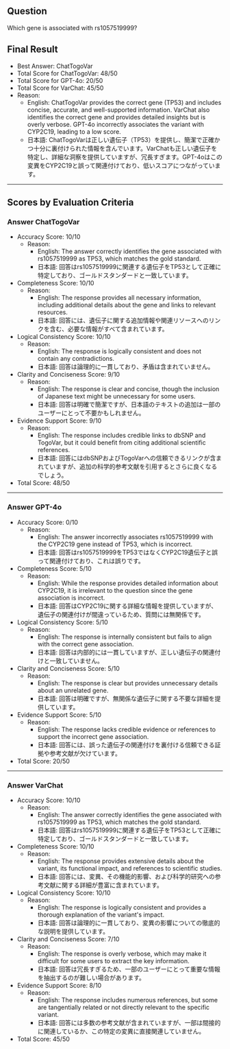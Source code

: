 ## Question

Which gene is associated with rs1057519999?

## Final Result

- Best Answer: ChatTogoVar
- Total Score for ChatTogoVar: 48/50
- Total Score for GPT-4o: 20/50
- Total Score for VarChat: 45/50
- Reason:
  - English: ChatTogoVar provides the correct gene (TP53) and includes concise, accurate, and well-supported information. VarChat also identifies the correct gene and provides detailed insights but is overly verbose. GPT-4o incorrectly associates the variant with CYP2C19, leading to a low score.
  - 日本語: ChatTogoVarは正しい遺伝子（TP53）を提供し、簡潔で正確かつ十分に裏付けられた情報を含んでいます。VarChatも正しい遺伝子を特定し、詳細な洞察を提供していますが、冗長すぎます。GPT-4oはこの変異をCYP2C19と誤って関連付けており、低いスコアにつながっています。

---

## Scores by Evaluation Criteria

### Answer ChatTogoVar
- Accuracy Score: 10/10
  - Reason: 
    - English: The answer correctly identifies the gene associated with rs1057519999 as TP53, which matches the gold standard.
    - 日本語: 回答はrs1057519999に関連する遺伝子をTP53として正確に特定しており、ゴールドスタンダードと一致しています。
- Completeness Score: 10/10
  - Reason: 
    - English: The response provides all necessary information, including additional details about the gene and links to relevant resources.
    - 日本語: 回答には、遺伝子に関する追加情報や関連リソースへのリンクを含む、必要な情報がすべて含まれています。
- Logical Consistency Score: 10/10
  - Reason: 
    - English: The response is logically consistent and does not contain any contradictions.
    - 日本語: 回答は論理的に一貫しており、矛盾は含まれていません。
- Clarity and Conciseness Score: 9/10
  - Reason: 
    - English: The response is clear and concise, though the inclusion of Japanese text might be unnecessary for some users.
    - 日本語: 回答は明確で簡潔ですが、日本語のテキストの追加は一部のユーザーにとって不要かもしれません。
- Evidence Support Score: 9/10
  - Reason: 
    - English: The response includes credible links to dbSNP and TogoVar, but it could benefit from citing additional scientific references.
    - 日本語: 回答にはdbSNPおよびTogoVarへの信頼できるリンクが含まれていますが、追加の科学的参考文献を引用するとさらに良くなるでしょう。
- Total Score: 48/50

---

### Answer GPT-4o
- Accuracy Score: 0/10
  - Reason: 
    - English: The answer incorrectly associates rs1057519999 with the CYP2C19 gene instead of TP53, which is incorrect.
    - 日本語: 回答はrs1057519999をTP53ではなくCYP2C19遺伝子と誤って関連付けており、これは誤りです。
- Completeness Score: 5/10
  - Reason: 
    - English: While the response provides detailed information about CYP2C19, it is irrelevant to the question since the gene association is incorrect.
    - 日本語: 回答はCYP2C19に関する詳細な情報を提供していますが、遺伝子の関連付けが間違っているため、質問には無関係です。
- Logical Consistency Score: 5/10
  - Reason: 
    - English: The response is internally consistent but fails to align with the correct gene association.
    - 日本語: 回答は内部的には一貫していますが、正しい遺伝子の関連付けと一致していません。
- Clarity and Conciseness Score: 5/10
  - Reason: 
    - English: The response is clear but provides unnecessary details about an unrelated gene.
    - 日本語: 回答は明確ですが、無関係な遺伝子に関する不要な詳細を提供しています。
- Evidence Support Score: 5/10
  - Reason: 
    - English: The response lacks credible evidence or references to support the incorrect gene association.
    - 日本語: 回答には、誤った遺伝子の関連付けを裏付ける信頼できる証拠や参考文献が欠けています。
- Total Score: 20/50

---

### Answer VarChat
- Accuracy Score: 10/10
  - Reason: 
    - English: The answer correctly identifies the gene associated with rs1057519999 as TP53, which matches the gold standard.
    - 日本語: 回答はrs1057519999に関連する遺伝子をTP53として正確に特定しており、ゴールドスタンダードと一致しています。
- Completeness Score: 10/10
  - Reason: 
    - English: The response provides extensive details about the variant, its functional impact, and references to scientific studies.
    - 日本語: 回答には、変異、その機能的影響、および科学的研究への参考文献に関する詳細が豊富に含まれています。
- Logical Consistency Score: 10/10
  - Reason: 
    - English: The response is logically consistent and provides a thorough explanation of the variant's impact.
    - 日本語: 回答は論理的に一貫しており、変異の影響についての徹底的な説明を提供しています。
- Clarity and Conciseness Score: 7/10
  - Reason: 
    - English: The response is overly verbose, which may make it difficult for some users to extract the key information.
    - 日本語: 回答は冗長すぎるため、一部のユーザーにとって重要な情報を抽出するのが難しい場合があります。
- Evidence Support Score: 8/10
  - Reason: 
    - English: The response includes numerous references, but some are tangentially related or not directly relevant to the specific variant.
    - 日本語: 回答には多数の参考文献が含まれていますが、一部は間接的に関連しているか、この特定の変異に直接関連していません。
- Total Score: 45/50